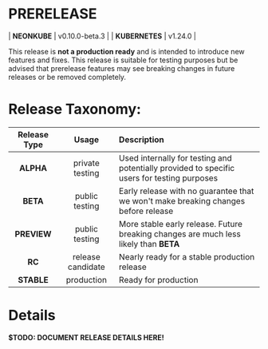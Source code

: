 # PRERELEASE

| **NEONKUBE**    | v0.10.0-beta.3   |
| **KUBERNETES**  | v1.24.0 |

This release is **not a production ready** and is intended to introduce new features and 
fixes.  This release is suitable for testing purposes but be advised that prerelease 
features may see breaking changes in future releases or be removed completely.

# Release Taxonomy:

| Release Type | Usage              | Description                                                                                        |
| :----------: | :----------------: | :------------------------------------------------------------------------------------------------- |
| **ALPHA**    | private testing    | Used internally for testing and potentially provided to specific users for testing purposes        |
| **BETA**     | public testing     | Early release with no guarantee that we won't make breaking changes before release                 |
| **PREVIEW**  | public testing     | More stable early release.  Future breaking changes are much less likely than **BETA**             |
| **RC**       | release candidate  | Nearly ready for a stable production release                                                       |
| **STABLE**   | production         | Ready for production                                                                               |

# Details

**$TODO: DOCUMENT RELEASE DETAILS HERE!**
